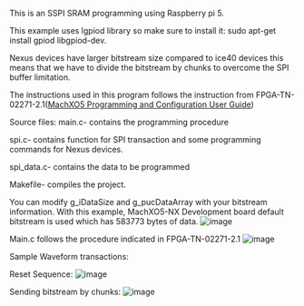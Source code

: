This is an SSPI SRAM programming using Raspberry pi 5. 

This example uses lgpiod library so make sure to install it: sudo apt-get install gpiod libgpiod-dev.

Nexus devices have larger bitstream size compared to ice40 devices this means that we have to divide the bitstream by chunks to overcome the SPI buffer limitation.

The instructions used in this program follows the instruction from FPGA-TN-02271-2.1([MachXO5 Programming and Configuration User Guide](https://www.latticesemi.com/view_document?document_id=53489))

Source files:
main.c- contains the programming procedure

spi.c- contains function for SPI transaction and some programming commands for Nexus devices.

spi_data.c- contains the data to be programmed

Makefile- compiles the project.

You can modify g_iDataSize and g_pucDataArray with your bitstream information. 
With this example, MachXO5-NX Development board default bitstream is used which has 583773 bytes of data.
![image](https://github.com/user-attachments/assets/5860d121-3ea6-4213-9e6e-8507a80ef5be)

Main.c follows the procedure indicated in FPGA-TN-02271-2.1
![image](https://github.com/user-attachments/assets/4b0bbd80-181d-4006-9acf-dc0b451e9130)


Sample Waveform transactions:

Reset Sequence:
![image](https://github.com/user-attachments/assets/e8dc633c-16cb-492a-b4d6-70435fda5f9e)

Sending bitstream by chunks:
![image](https://github.com/user-attachments/assets/5d98ad5b-4240-4521-8e1a-760e691aa5d5)




